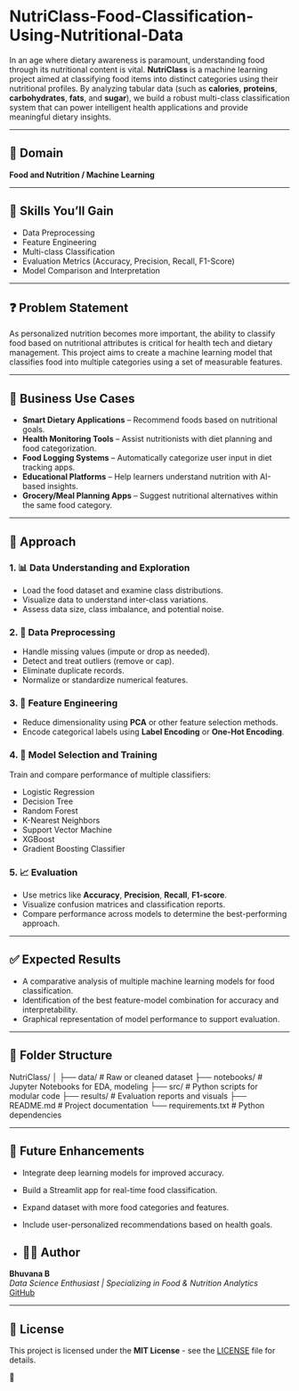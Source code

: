 # NutriClass-Food-Classification-Using-Nutritional-Data
In an age where dietary awareness is paramount, understanding food through its nutritional content is vital. **NutriClass** is a machine learning project aimed at classifying food items into distinct categories using their nutritional profiles. By analyzing tabular data (such as **calories**, **proteins**, **carbohydrates**, **fats**, and **sugar**), we build a robust multi-class classification system that can power intelligent health applications and provide meaningful dietary insights.

---

## 🎯 Domain

**Food and Nutrition / Machine Learning**

---

## 🧠 Skills You’ll Gain

- Data Preprocessing  
- Feature Engineering  
- Multi-class Classification  
- Evaluation Metrics (Accuracy, Precision, Recall, F1-Score)  
- Model Comparison and Interpretation  

---

## ❓ Problem Statement

As personalized nutrition becomes more important, the ability to classify food based on nutritional attributes is critical for health tech and dietary management. This project aims to create a machine learning model that classifies food into multiple categories using a set of measurable features.

---

## 💼 Business Use Cases

- **Smart Dietary Applications** – Recommend foods based on nutritional goals.  
- **Health Monitoring Tools** – Assist nutritionists with diet planning and food categorization.  
- **Food Logging Systems** – Automatically categorize user input in diet tracking apps.  
- **Educational Platforms** – Help learners understand nutrition with AI-based insights.  
- **Grocery/Meal Planning Apps** – Suggest nutritional alternatives within the same food category.  

---

## 🧭 Approach

### 1. 📊 Data Understanding and Exploration

- Load the food dataset and examine class distributions.  
- Visualize data to understand inter-class variations.  
- Assess data size, class imbalance, and potential noise.  

### 2. 🧹 Data Preprocessing

- Handle missing values (impute or drop as needed).  
- Detect and treat outliers (remove or cap).  
- Eliminate duplicate records.  
- Normalize or standardize numerical features.  

### 3. 🧱 Feature Engineering

- Reduce dimensionality using **PCA** or other feature selection methods.  
- Encode categorical labels using **Label Encoding** or **One-Hot Encoding**.  

### 4. 🤖 Model Selection and Training

Train and compare performance of multiple classifiers:

- Logistic Regression  
- Decision Tree  
- Random Forest  
- K-Nearest Neighbors  
- Support Vector Machine  
- XGBoost  
- Gradient Boosting Classifier  

### 5. 📈 Evaluation

- Use metrics like **Accuracy**, **Precision**, **Recall**, **F1-score**.  
- Visualize confusion matrices and classification reports.  
- Compare performance across models to determine the best-performing approach.  

---

## ✅ Expected Results

- A comparative analysis of multiple machine learning models for food classification.  
- Identification of the best feature-model combination for accuracy and interpretability.  
- Graphical representation of model performance to support evaluation.  

---

## 📂 Folder Structure 

NutriClass/
│
├── data/ # Raw or cleaned dataset
├── notebooks/ # Jupyter Notebooks for EDA, modeling
├── src/ # Python scripts for modular code
├── results/ # Evaluation reports and visuals
├── README.md # Project documentation
└── requirements.txt # Python dependencies

---

## 🚀 Future Enhancements

- Integrate deep learning models for improved accuracy.  
- Build a Streamlit app for real-time food classification.  
- Expand dataset with more food categories and features.  
- Include user-personalized recommendations based on health goals.

- ## 👩‍💻 Author

**Bhuvana B**  
*Data Science Enthusiast | Specializing in Food & Nutrition Analytics*  
[GitHub](https://github.com/BhuvanaB34) 

---

## 📄 License

This project is licensed under the **MIT License** - see the [LICENSE](LICENSE) file for details.

🧾
